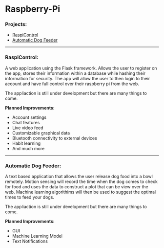 # Raspberry-Pi

<h3>Projects:</h3>
<ul>
  <li><a href="#RaspiControl">RaspiControl</a></li>
  <li><a href="#DogFeeder">Automatic Dog Feeder</a></li>
</ul>

<hr>

<h3 id="RaspiControl">RaspiControl:</h3>
<p>A web application using the Flask framework. Allows the user to register on the app, stores their information within a database while hashing their information for security. The app will allow the user to then login to their account and have full control over their raspberry pi from the web.</p>

The appliaction is still under development but there are many things to come.

**Planned Improvements:**
- Account settings
- Chat features
- Live video feed
- Customizable graphical data
- Bluetooth connectivity to external devices
- Habit learning
- And much more

<hr>

<h3 id="DogFeeder">Automatic Dog Feeder:</h3>
<p>A text based application that allows the user release dog food into a bowl remotely. Motion sensing will record the time when the dog comes to check for food and uses the data to construct a plot that can be view over the web. Machine learning algorithims will then be used to suggest the optimal times to feed your dogs.</p>

The appliaction is still under development but there are many things to come.

**Planned Improvements:**
- GUI
- Machine Learning Model
- Text Notifications